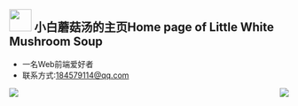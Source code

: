 ## <img height="40" src="https://raw.githubusercontent.com/innng/innng/master/assets/kyubey.gif"/> 小白蘑菇汤的主页Home page of Little White Mushroom Soup



- 一名Web前端爱好者
- 联系方式:184579114@qq.com
<img align="right" src="https://github-readme-stats.vercel.app/api/top-langs/?username=xiaobai-mushroom-soup&hide=css,html,scss,less" />
<img align="left" src="https://github-readme-stats.vercel.app/api?username=xiaobai-mushroom-soup&show_icons=true" />
